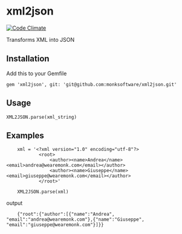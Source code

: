 # xml2json

[![Code Climate](https://codeclimate.com/github/monksoftware/xml2json.png)](https://codeclimate.com/github/monksoftware/xml2json)

Transforms XML into JSON

## Installation

Add this to your Gemfile

`gem 'xml2json', git: 'git@github.com:monksoftware/xml2json.git'`

## Usage

`XML2JSON.parse(xml_string)`

## Examples
	
		xml = '<?xml version="1.0" encoding="utf-8"?>
				<root>
			   		<author><name>Andrea</name><email>andrea@wearemonk.com</email></author>
			   		<author><name>Giuseppe</name><email>giuseppe@wearemonk.com</email></author>
			   	</root>'

		XML2JSON.parse(xml)

output

		{"root":{"author":[{"name":"Andrea", "email":"andrea@wearemonk.com"},{"name":"Giuseppe", "email":"giuseppe@wearemonk.com"}]}}
